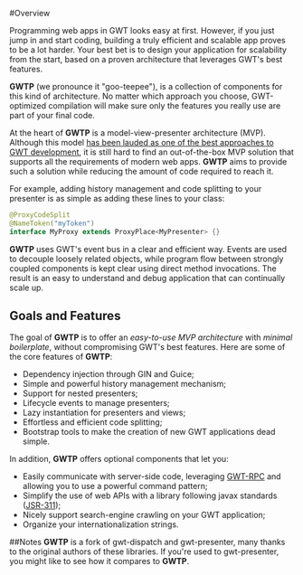 #Overview

Programming web apps in GWT looks easy at first. However, if you just jump in and start coding, building a truly efficient and scalable app proves to be a lot harder. Your best bet is to design your application for scalability from the start, based on a proven architecture that leverages GWT's best features.

**GWTP** (we pronounce it "goo-teepee"), is a collection of components for this kind of architecture. No matter which approach you choose, GWT-optimized compilation will make sure only the features you really use are part of your final code.

At the heart of **GWTP** is a model-view-presenter architecture (MVP). Although this model [has been lauded as one of the best approaches to GWT development](https://youtu.be/PDuhR18-EdM), it is still hard to find an out-of-the-box MVP solution that supports all the requirements of modern web apps. **GWTP** aims to provide such a solution while reducing the amount of code required to reach it.

For example, adding history management and code splitting to your presenter is as simple as adding these lines to your class:

```java
@ProxyCodeSplit
@NameToken("myToken")
interface MyProxy extends ProxyPlace<MyPresenter> {}
```

**GWTP** uses GWT's event bus in a clear and efficient way. Events are used to decouple loosely related objects, while program flow between strongly coupled components is kept clear using direct method invocations. The result is an easy to understand and debug application that can continually scale up.

## Goals and Features
The goal of **GWTP** is to offer an *easy-to-use MVP architecture* with *minimal boilerplate*, without compromising GWT's best features. Here are some of the core features of **GWTP**:

* Dependency injection through GIN and Guice;
* Simple and powerful history management mechanism;
* Support for nested presenters;
* Lifecycle events to manage presenters;
* Lazy instantiation for presenters and views;
* Effortless and efficient code splitting;
* Bootstrap tools to make the creation of new GWT applications dead simple.

In addition, **GWTP** offers optional components that let you:

* Easily communicate with server-side code, leveraging [GWT-RPC](http://www.gwtproject.org/doc/latest/tutorial/RPC.html) and allowing you to use a powerful command pattern;
* Simplify the use of web APIs with a library following javax standards ([JSR-311](https://jax-rs-spec.java.net/));
* Nicely support search-engine crawling on your GWT application;
* Organize your internationalization strings.

##Notes
**GWTP** is a fork of gwt-dispatch and gwt-presenter, many thanks to the original authors of these libraries. If you're used to gwt-presenter, you might like to see how it compares to **GWTP**.
